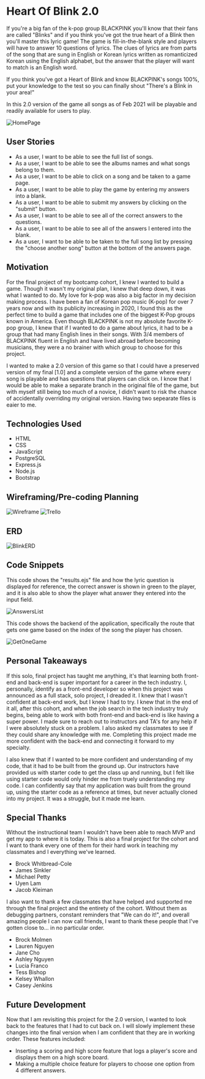 # Heart Of Blink 2.0
If you're a big fan of the k-pop group BLACKPINK you'll know that their fans are called "Blinks" and if you think you've got the true heart of a Blink then you'll master this lyric game! The game is fill-in-the-blank style and players will have to answer 10 questions of lyrics. The clues of lyrics are from parts of the song that are sung in English or Korean lyrics written as romanticized Korean using the English alphabet, but the answer that the player will want to match is an English word.

If you think you've got a Heart of Blink and know BLACKPINK's songs 100%, put your knowledge to the test so you can finally shout "There's a Blink in your area!"

In this 2.0 version of the game all songs as of Feb 2021 will be playable and readily available for users to play.

![HomePage](public/images/HomePage.png)

## User Stories
- As a user, I want to be able to see the full list of songs.
- As a user, I want to be able to see the albums names and what songs belong to them.
- As a user, I want to be able to click on a song and be taken to a game page.
- As a user, I want to be able to play the game by entering my answers into a blank.
- As a user, I want to be able to submit my answers by clicking on the "submit" button.
- As a user, I want to be able to see all of the correct answers to the questions.
- As a user, I want to be able to see all of the answers I entered into the blank.
- As a user, I want to be able to be taken to the full song list by pressing the "choose another song" button at the bottom of the answers page.

## Motivation
For the final project of my bootcamp cohort, I knew I wanted to build a game. Though it wasn't my original plan, I knew that deep down, it was what I wanted to do. My love for k-pop was also a big factor in my decision making process. I have been a fan of Korean pop music (K-pop) for over 7 years now and with its publicity increasing in 2020, I found this as the perfect time to build a game that includes one of the biggest K-Pop groups known in America. Even though BLACKPINK is not my absolute favorite K-pop group, I knew that if I wanted to do a game about lyrics, it had to be a group that had many English lines in their songs. With 3/4 members of BLACKPINK fluent in English and have lived abroad before becoming musicians, they were a no brainer with which group to choose for this project.

I wanted to make a 2.0 version of this game so that I could have a preserved version of my final [1.0] and a complete version of the game where every song is playable and has questions that players can click on. I know that I would be able to make a separate branch in the original file of the game, but with myself still being too much of a novice, I didn't want to risk the chance of accidentally overriding my original version. Having two sepearate files is eaier to me.

## Technologies Used
- HTML
- CSS
- JavaScript
- PostgreSQL
- Express.js
- Node.js
- Bootstrap

## Wireframing/Pre-coding Planning
![Wireframe](public/images/Wireframe.png)
![Trello](public/images/Trello.png)

## ERD
![BlinkERD](public/images/BlinkERD.png)

## Code Snippets
This code shows the "results.ejs" file and how the lyric question is displayed for reference, the correct answer is shown in green to the player, and it is also able to show the player what answer they entered into the input field.

![AnswersList](public/images/AnswersList.png)

This code shows the backend of the application, specifically the route that gets one game based on the index of the song the player has chosen.

![GetOneGame](public/images/GetOneGame.png)

## Personal Takeaways
If this solo, final project has taught me anything, it's that learning both front-end and back-end is super important for a career in the tech industry. I, personally, identify as a front-end developer so when this project was announced as a full stack, solo project, I dreaded it. I knew that I wasn't confident at back-end work, but I knew I had to try. I knew that in the end of it all, after this cohort, and when the job search in the tech industry truly begins, being able to work with both front-end and back-end is like having a super power. I made sure to reach out to instructors and TA's for any help if I were absolutely stuck on a problem. I also asked my classmates to see if they could share any knowledge with me. Completing this project made me more confident with the back-end and connecting it forward to my specialty.

I also knew that if I wanted to be more confident and understanding of my code, that it had to be built from the ground up. Our instructors have provided us with starter code to get the class up and running, but I felt like using starter code would only hinder me from truely understanding my code. I can confidently say that my application was built from the ground up, using the starter code as a reference at times, but never actually cloned into my project. It was a struggle, but it made me learn.

## Special Thanks
Without the instructional team I wouldn't have been able to reach MVP and get my app to where it is today. This is also a final project for the cohort and I want to thank every one of them for their hard work in teaching my classmates and I everything we've learned.
- Brock Whitbread-Cole
- James Sinkler
- Michael Petty
- Uyen Lam
- Jacob Kleiman

I also want to thank a few classmates that have helped and supported me through the final project and the entirety of the cohort. Without them as debugging partners, constant reminders that "We can do it!", and overall amazing people I can now call friends, I want to thank these people that I've gotten close to... in no particular order.
- Brock Molmen
- Lauren Nguyen
- Jane Cho
- Ashley Nguyen
- Lucia Franco
- Tess Bishop
- Kelsey Whallon
- Casey Jenkins

## Future Development
Now that I am revisiting this project for the 2.0 version, I wanted to look back to the features that I had to cut back on. I will slowly implement these changes into the final version when I am confident that they are in working order. These features included:

- Inserting a scoring and high score feature that logs a player's score and displays them on a high score board.
- Making a multiple choice feature for players to choose one option from 4 different answers.

